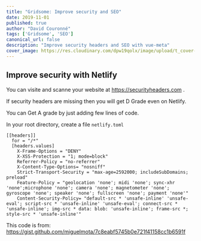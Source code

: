 ```yaml
---
title: "Gridsome: Improve security and SEO"
date: 2019-11-01
published: true
author: "David Couronné"
tags: ['Gridsome', 'SEO']
canonical_url: false
description: "Improve security headers and SEO with vue-meta"
cover_image: https://res.cloudinary.com/dpw19qolx/image/upload/t_cover-image/v1572590743/bernard-hermant-IhcSHrZXFs4-unsplash.jpg
---
```


## Improve security with Netlify

You can visite and scanne your website at https://securityheaders.com . 

If security headers are missing then you will get D Grade even on Netlify.

You can Get A grade by just adding few lines of code.

In your root directory, create a file `netlify.toml`

```text{codeTitle: "netlify.toml"}
[[headers]]
  for = "/*"
  [headers.values]
    X-Frame-Options = "DENY"
    X-XSS-Protection = "1; mode=block"    
    Referrer-Policy = "no-referrer"
    X-Content-Type-Options= "nosniff"
    Strict-Transport-Security = "max-age=2592000; includeSubDomains; preload"
    Feature-Policy = "geolocation 'none'; midi 'none'; sync-xhr 'none';microphone 'none'; camera 'none'; magnetometer 'none'; gyroscope 'none'; speaker 'none'; fullscreen 'none'; payment 'none'" 
    Content-Security-Policy= "default-src * 'unsafe-inline' 'unsafe-eval'; script-src * 'unsafe-inline' 'unsafe-eval'; connect-src * 'unsafe-inline'; img-src * data: blob: 'unsafe-inline'; frame-src *; style-src * 'unsafe-inline'"
```

This code is from: https://gist.github.com/miguelmota/7c8eabf5745b0e721f41158cc1b6591f